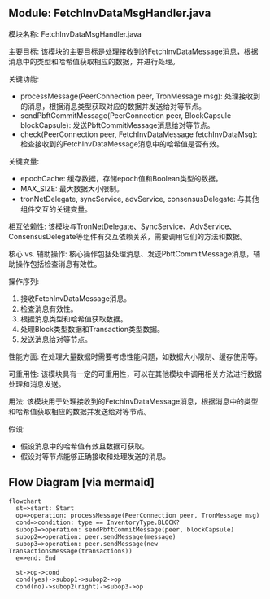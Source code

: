 ## Module: FetchInvDataMsgHandler.java
模块名称: FetchInvDataMsgHandler.java

主要目标: 该模块的主要目标是处理接收到的FetchInvDataMessage消息，根据消息中的类型和哈希值获取相应的数据，并进行处理。

关键功能: 
- processMessage(PeerConnection peer, TronMessage msg): 处理接收到的消息，根据消息类型获取对应的数据并发送给对等节点。
- sendPbftCommitMessage(PeerConnection peer, BlockCapsule blockCapsule): 发送PbftCommitMessage消息给对等节点。
- check(PeerConnection peer, FetchInvDataMessage fetchInvDataMsg): 检查接收到的FetchInvDataMessage消息中的哈希值是否有效。

关键变量: 
- epochCache: 缓存数据，存储epoch值和Boolean类型的数据。
- MAX_SIZE: 最大数据大小限制。
- tronNetDelegate, syncService, advService, consensusDelegate: 与其他组件交互的关键变量。

相互依赖性: 该模块与TronNetDelegate、SyncService、AdvService、ConsensusDelegate等组件有交互依赖关系，需要调用它们的方法和数据。

核心 vs. 辅助操作: 核心操作包括处理消息、发送PbftCommitMessage消息，辅助操作包括检查消息有效性。

操作序列: 
1. 接收FetchInvDataMessage消息。
2. 检查消息有效性。
3. 根据消息类型和哈希值获取数据。
4. 处理Block类型数据和Transaction类型数据。
5. 发送消息给对等节点。

性能方面: 在处理大量数据时需要考虑性能问题，如数据大小限制、缓存使用等。

可重用性: 该模块具有一定的可重用性，可以在其他模块中调用相关方法进行数据处理和消息发送。

用法: 该模块用于处理接收到的FetchInvDataMessage消息，根据消息中的类型和哈希值获取相应的数据并发送给对等节点。

假设: 
- 假设消息中的哈希值有效且数据可获取。
- 假设对等节点能够正确接收和处理发送的消息。
## Flow Diagram [via mermaid]
```mermaid
flowchart
  st=>start: Start
  op=>operation: processMessage(PeerConnection peer, TronMessage msg)
  cond=>condition: type == InventoryType.BLOCK?
  subop1=>operation: sendPbftCommitMessage(peer, blockCapsule)
  subop2=>operation: peer.sendMessage(message)
  subop3=>operation: peer.sendMessage(new TransactionsMessage(transactions))
  e=>end: End
  
  st->op->cond
  cond(yes)->subop1->subop2->op
  cond(no)->subop2(right)->subop3->op
```
